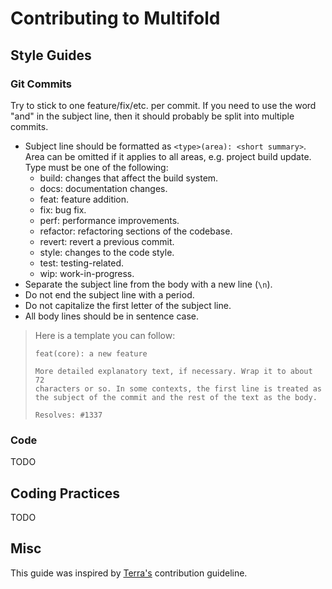 # Contributing to Multifold

## Style Guides

### Git Commits

Try to stick to one feature/fix/etc. per commit. If you need to use the word "and" in the subject line, then it should
probably be split into multiple commits.

- Subject line should be formatted as `<type>(area): <short summary>`. Area can be omitted if it applies to all areas, e.g. project build update. Type must be one of the following:
  - build: changes that affect the build system.
  - docs: documentation changes.
  - feat: feature addition.
  - fix: bug fix.
  - perf: performance improvements.
  - refactor: refactoring sections of the codebase.
  - revert: revert a previous commit.
  - style: changes to the code style.
  - test: testing-related.
  - wip: work-in-progress.
- Separate the subject line from the body with a new line (`\n`).
- Do not end the subject line with a period.
- Do not capitalize the first letter of the subject line.
- All body lines should be in sentence case.

> Here is a template you can follow:
> ```
> feat(core): a new feature
> 
> More detailed explanatory text, if necessary. Wrap it to about 72
> characters or so. In some contexts, the first line is treated as
> the subject of the commit and the rest of the text as the body.
> 
> Resolves: #1337
> ```

### Code

TODO

## Coding Practices

TODO

## Misc

This guide was inspired by [Terra's](https://github.com/PolyhedralDev/Terra/blob/master/CONTRIBUTING.md) contribution
guideline.
